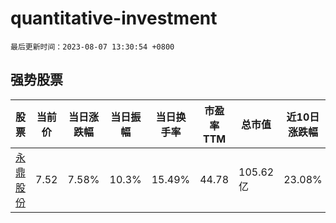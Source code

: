 # quantitative-investment

`最后更新时间：2023-08-07 13:30:54 +0800`

## 强势股票

|股票|当前价|当日涨跌幅|当日振幅|当日换手率|市盈率TTM|总市值|近10日涨跌幅|
|----|----|----|----|----|----|----|----|
|[永鼎股份](https://xueqiu.com/S/SH600105)|7.52|7.58%|10.3%|15.49%|44.78|105.62亿|23.08%|
